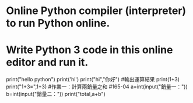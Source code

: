 # Online Python compiler (interpreter) to run Python online.
# Write Python 3 code in this online editor and run it.
print("hello python")
print('hi')
print("hi","你好")
#輸出運算結果
print(1+3)
print("1+3=",1+3)
#作業一：計算兩銷量之和
#165-04
a=int(input("銷量一："))
b=int(input("銷量二："))
print("total,a+b")